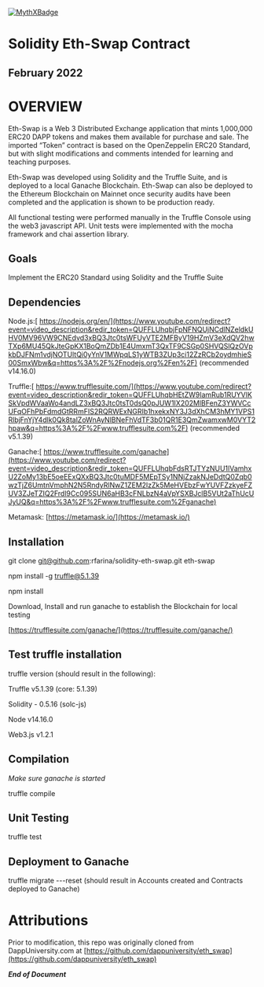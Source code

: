 [![MythXBadge](https://badgen.net/https/api.mythx.io/v1/projects/2dda122a-917f-4fe5-b516-413518b290b3/badge/data?cache=300&icon=https://raw.githubusercontent.com/ConsenSys/mythx-github-badge/main/logo_white.svg)](https://docs.mythx.io/dashboard/github-badges)
# Solidity Eth-Swap Contract


## **February 2022**


# OVERVIEW

Eth-Swap is a Web 3 Distributed Exchange application that mints 1,000,000 ERC20 DAPP tokens and makes them available for purchase and sale. The imported “Token” contract is based on the OpenZeppelin ERC20 Standard, but with slight modifications and comments intended for learning and teaching purposes. 

Eth-Swap was developed using Solidity and the Truffle Suite, and is deployed to a local Ganache Blockchain. Eth-Swap can also be deployed to the Ethereum Blockchain on Mainnet once security audits have been completed and the application is shown to be production ready.

All functional testing were performed manually in the Truffle Console using the web3 javascript API.  Unit tests were implemented with the mocha framework and chai assertion library.


## **Goals**

Implement the ERC20 Standard using Solidity and the Truffle Suite


## **Dependencies**

Node.js:[ https://nodejs.org/en/](https://www.youtube.com/redirect?event=video_description&redir_token=QUFFLUhqbjFpNFNQUjNCdlNZeldkUHV0MV96VW9CNEdvd3xBQ3Jtc0tsWFUyVTE2MFByV19HZmV3eXdQV2hwTXp6MU45QkJteGpKX1BoQmZDb1E4UmxmT3QxTF9CSGp0SHVQSlQzOVpkbDJFNm1vdjNOTUltQi0yYnV1MWpqLS1yWTB3ZUp3ci12ZzRCb2oydmhieS00SmxWbw&q=https%3A%2F%2Fnodejs.org%2Fen%2F) (recommended v14.16.0)

Truffle:[ https://www.trufflesuite.com/](https://www.youtube.com/redirect?event=video_description&redir_token=QUFFLUhqbHEtZW9IamRub1RUYVlKSkVpdWVaaWo4andLZ3xBQ3Jtc0tsT0dsQ0pJUW1IX202MlBFenZ3YWVCcUFqOFhPbFdmdGtRRmFIS2RQRWExNGRIb1hxekxNY3J3dXhCM3hMY1VPS1RlbjFnYjY4dlk0Qk8talZoWnAyNlBNeFhVdTF3b01QR1E3QmZwamxwM0VYT2hpaw&q=https%3A%2F%2Fwww.trufflesuite.com%2F) (recommended v5.1.39)

Ganache:[ https://www.trufflesuite.com/ganache](https://www.youtube.com/redirect?event=video_description&redir_token=QUFFLUhqbFdsRTJTYzNUU1lVamhxU2ZoMy13bE5oeEExQXxBQ3Jtc0tuMDF5MEpTSy1NNjZzakNJeDdtQ0Zqb0wzTjZ6UmtnVmphN2N5RndyRlNwZ1ZEM2lzZk5MeHVEbzFwYUVFZzkyeFZUV3ZJeTZIQ2Frdl9Cc095SUN6aHB3cFNLbzN4aVpYSXBJclB5VUt2aThUcUJyUQ&q=https%3A%2F%2Fwww.trufflesuite.com%2Fganache)

Metamask: [https://metamask.io/](https://metamask.io/)


## **Installation**

git clone [git@github.com](mailto:git@github.com):rfarina/solidity-eth-swap.git eth-swap

npm install -g truffle@5.1.39

npm install

Download, Install and run ganache to establish the Blockchain for local testing

[https://trufflesuite.com/ganache/](https://trufflesuite.com/ganache/)


## **Test truffle installation**

truffle version (should result in the following):

Truffle v5.1.39 (core: 5.1.39)

Solidity - 0.5.16 (solc-js)

Node v14.16.0

Web3.js v1.2.1


## **Compilation**

_Make sure ganache is started_

truffle compile


## **Unit Testing**

truffle test


## **Deployment to Ganache**

truffle migrate ---reset (should result in Accounts created and Contracts deployed to Ganache)


# Attributions

Prior to modification, this repo was originally cloned from DappUniversity.com at [https://github.com/dappuniversity/eth_swap](https://github.com/dappuniversity/eth_swap)

**_End of Document_**
